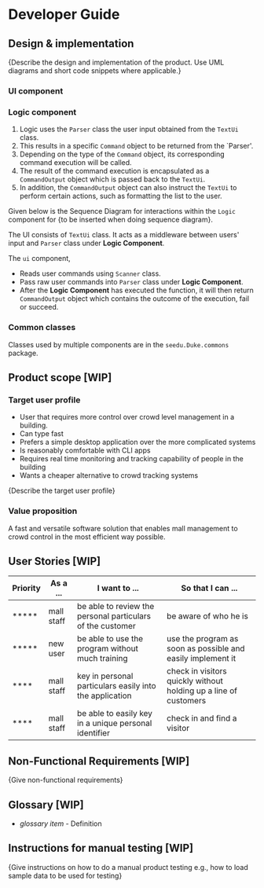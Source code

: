 # Developer Guide

## Design & implementation

{Describe the design and implementation of the product. Use UML diagrams and short code snippets where applicable.}


### UI component

### Logic component
1. Logic uses the `Parser` class the user input obtained from the `TextUi` class.
2. This results in a specific `Command` object to be returned from the `Parser'.   
3. Depending on the type of the `Command` object, its corresponding command execution will be called.
4. The result of the command execution is encapsulated as a `CommandOutput` object which is passed back to the `TextUi`.
5. In addition, the `CommandOutput` object can also instruct the `TextUi` to perform certain actions, such as formatting the list to the user.

Given below is the Sequence Diagram for interactions within the `Logic` component for {to be inserted when doing sequence diagram}.

The UI consists of `TextUi` class. It acts as a middleware between users' input 
and `Parser` class under **Logic Component**. 

The `ui` component,

* Reads user commands using `Scanner` class. 
* Pass raw user commands into `Parser` class under **Logic Component**.
* After the **Logic Component** has executed the function, it will then return `CommandOutput` object
which contains the outcome of the execution, fail or succeed. 
  
### Common classes

Classes used by multiple components are in the `seedu.Duke.commons` package. 


## Product scope [WIP]
### Target user profile
* User that requires more control over crowd level management in a building.
* Can type fast
* Prefers a simple desktop application over the more complicated systems
* Is reasonably comfortable with CLI apps
* Requires real time monitoring and tracking capability of people in the building
* Wants a cheaper alternative to crowd tracking systems

{Describe the target user profile}

### Value proposition

A fast and versatile software solution that enables mall management to crowd control 
in the most efficient way possible.

## User Stories [WIP]

|Priority| As a ... | I want to ... | So that I can ...|
|--------|----------|---------------|------------------|
|*****|mall staff|be able to review the personal particulars of the customer|be aware of who he is|
|*****|new user|be able to use the program without much training| use the program as soon as possible and easily implement it|
|****|mall staff|key in personal particulars easily into the application| check in visitors quickly without holding up a line of customers|
|****|mall staff|be able to easily key in a unique personal identifier| check in and find a visitor|

## Non-Functional Requirements [WIP]

{Give non-functional requirements}

## Glossary [WIP]

* *glossary item* - Definition

## Instructions for manual testing [WIP]

{Give instructions on how to do a manual product testing e.g., how to load sample data to be used for testing}
